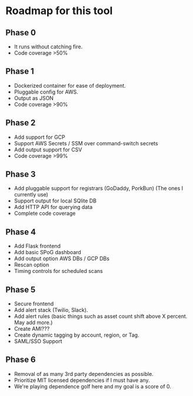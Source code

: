 # Roadmap for this tool

## Phase 0
* It runs without catching fire.
* Code coverage >50%

## Phase 1
* Dockerized container for ease of deployment.
* Pluggable config for AWS.
* Output as JSON
* Code coverage >90%

## Phase 2
* Add support for GCP
* Support AWS Secrets / SSM over command-switch secrets
* Add output support for CSV
* Code coverage >99%

## Phase 3
* Add pluggable support for registrars (GoDaddy, PorkBun) (The ones I currently use)
* Support output for local SQlite DB
* Add HTTP API for querying data
* Complete code coverage

## Phase 4
* Add Flask frontend
* Add basic SPoG dashboard
* Add output option AWS DBs / GCP DBs
* Rescan option
* Timing controls for scheduled scans

## Phase 5
* Secure frontend
* Add alert stack (Twilio, Slack).
* Add alert rules (basic things such as asset count shift above X percent. May add more.)
* Create AMI???
* Create dynamic tagging by account, region, or Tag.
* SAML/SSO Support

## Phase 6
* Removal of as many 3rd party dependencies as possible.
* Prioritize MIT licensed dependencies if I must have any.
* We're playing dependence golf here and my goal is a score of 0.
